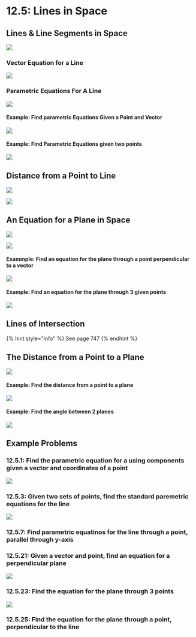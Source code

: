 # 12.5: Lines in Space

## Lines & Line Segments in Space

![](../../../.gitbook/assets/image%20%28314%29.png)

### Vector Equation for a Line

![](../../../.gitbook/assets/image%20%28326%29.png)

### Parametric Equations For A Line

![](../../../.gitbook/assets/image%20%28270%29.png)

#### Example: Find parametric Equations Given a Point and Vector

![](../../../.gitbook/assets/image%20%28252%29.png)

#### Example: Find Parametric Equations given two points

![](../../../.gitbook/assets/image%20%28307%29.png)

## Distance from a Point to Line

![](../../../.gitbook/assets/image%20%28300%29.png)

![](../../../.gitbook/assets/image%20%28324%29.png)

## An Equation for a Plane in Space

![](../../../.gitbook/assets/image%20%28286%29.png)

![](../../../.gitbook/assets/image%20%28332%29.png)

#### Exammple: Find an equation for the plane through a point perpendicular to a vector

![](../../../.gitbook/assets/image%20%28337%29.png)

#### Example: Find an equation for the plane through 3 given points

![](../../../.gitbook/assets/image%20%28288%29.png)

## Lines of Intersection

{% hint style="info" %}
See page 747
{% endhint %}

## The Distance from a Point to a Plane

![](../../../.gitbook/assets/image%20%28321%29.png)

#### Example: Find the distance from a point to a plane

![](../../../.gitbook/assets/image%20%28271%29.png)

#### Example: Find the angle between 2 planes

![](../../../.gitbook/assets/image%20%28253%29.png)

## Example Problems

### 12.5.1: Find the parametric equation for a using components given a vector and coordinates of a point

![](../../../.gitbook/assets/image%20%28293%29.png)

### 12.5.3: Given two sets of points, find the standard paremetric equations for the line

![](../../../.gitbook/assets/image%20%28334%29.png)

### 12.5.7: Find parametric equatinos for the line through a point, parallel through y-axis

### 12.5.21: Given a vector and point, find an equation for a perpendicular plane

![](../../../.gitbook/assets/image%20%28291%29.png)

### 12.5.23: Find the equation for the plane through 3 points

![](../../../.gitbook/assets/image%20%28251%29.png)

### 12.5.25: Find the equation for the plane through a point, perpendicular to the line



